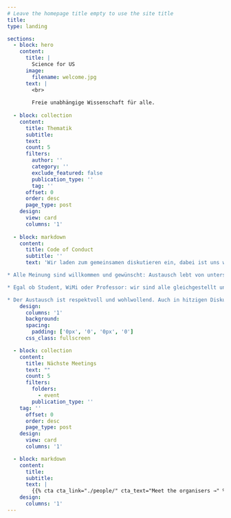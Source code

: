 ```yaml
---
# Leave the homepage title empty to use the site title
title:
type: landing

sections:
  - block: hero
    content:
      title: |
        Science for US
      image:
        filename: welcome.jpg
      text: |
        <br>
        
        Freie unabhängige Wissenschaft für alle. 
  
  - block: collection
    content:
      title: Thematik
      subtitle:
      text:
      count: 5
      filters:
        author: ''
        category: ''
        exclude_featured: false
        publication_type: ''
        tag: ''
      offset: 0
      order: desc
      page_type: post
    design:
      view: card
      columns: '1'
  
  - block: markdown
    content:
      title: Code of Conduct
      subtitle: ''
      text: 'Wir laden zum gemeinsamen diskutieren ein, dabei ist uns wichtig das folgende Dinge immer eingehalten werden: 

* Alle Meinung sind willkommen und gewünscht: Austausch lebt von unterschiedlichen Meinungen ung lebhafter Diskussion. 

* Egal ob Student, WiMi oder Professor: wir sind alle gleichgestellt und jeder hat das selbe Recht sih mitzuteilen. 

* Der Austausch ist respektvoll und wohlwollend. Auch in hitzigen Diskussionen muss garantiert werden, dass wir mit respekt unserem gegenüber begegenen. '
    design:
      columns: '1'
      background:
      spacing:
        padding: ['0px', '0', '0px', '0']
      css_class: fullscreen

  - block: collection
    content:
      title: Nächste Meetings
      text: ""
      count: 5
      filters:
        folders:
          - event
        publication_type: ''
    tag: ''
      offset: 0
      order: desc
      page_type: post
    design:
      view: card
      columns: '1'

  - block: markdown
    content:
      title:
      subtitle:
      text: |
        {{% cta cta_link="./people/" cta_text="Meet the organisers →" %}}
    design:
      columns: '1'
---
```

